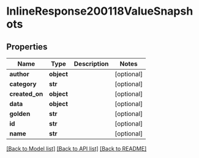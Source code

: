 # InlineResponse200118ValueSnapshots

## Properties
Name | Type | Description | Notes
------------ | ------------- | ------------- | -------------
**author** | **object** |  | [optional] 
**category** | **str** |  | [optional] 
**created_on** | **object** |  | [optional] 
**data** | **object** |  | [optional] 
**golden** | **str** |  | [optional] 
**id** | **str** |  | [optional] 
**name** | **str** |  | [optional] 

[[Back to Model list]](../README.md#documentation-for-models) [[Back to API list]](../README.md#documentation-for-api-endpoints) [[Back to README]](../README.md)

